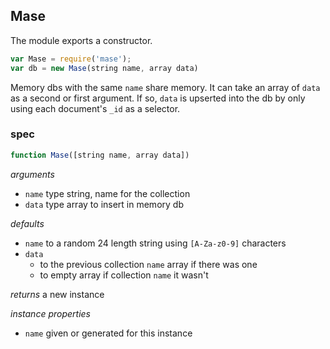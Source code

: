 ## Mase

The module exports a constructor.

```js
var Mase = require('mase');
var db = new Mase(string name, array data)
```

Memory dbs with the same `name` share memory.
It can take an array of `data` as a second or first argument.
If so, `data` is upserted into the db by only using each
document's `_id` as a selector.

### spec
```js
function Mase([string name, array data])
```

_arguments_
- `name` type string, name for the collection
- `data` type array to insert in memory db

_defaults_
- `name` to a random 24 length string using `[A-Za-z0-9]` characters
- `data`
  - to the previous collection `name` array if there was one
  - to empty array if collection `name` it wasn't

_returns_ a new instance

_instance properties_
- `name` given or generated for this instance
